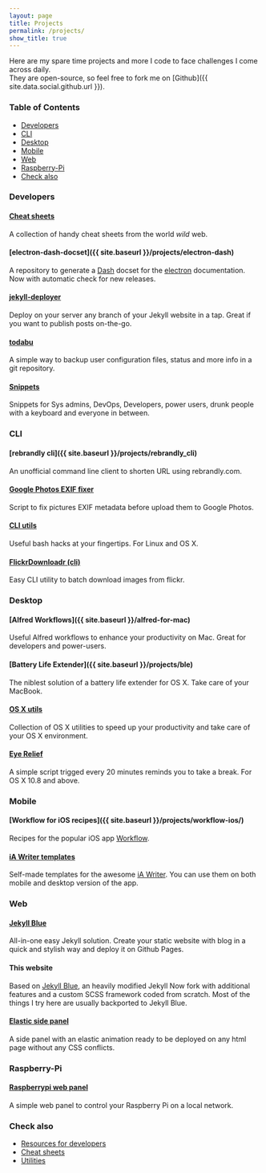 ```yaml
---
layout: page
title: Projects
permalink: /projects/
show_title: true
---
```


Here are my spare time projects and more I code to face challenges I come across daily.
<br>They are open-source, so feel free to fork me on [Github]({{ site.data.social.github.url }}).

### Table of Contents

- [Developers](#developers)
- [CLI](#cli)
- [Desktop](#desktop)
- [Mobile](#mobile)
- [Web](#web)
- [Raspberry-Pi](#raspberry-pi)
- [Check also](#check-also)

### Developers

#### [Cheat sheets](https://github.com/pirafrank/cheat-sheets)
A collection of handy cheat sheets from the world *wild* web.

#### [electron-dash-docset]({{ site.baseurl }}/projects/electron-dash)
A repository to generate a [Dash](https://kapeli.com/dash) docset for the [electron](http://electron.atom.io) documentation. Now with automatic check for new releases.

#### [jekyll-deployer](http://github.com/pirafrank/jekyll-deployer)
Deploy on your server any branch of your Jekyll website in a tap. Great if you want to publish posts on-the-go.

#### [todabu](http://github.com/pirafrank/todabu)
A simple way to backup user configuration files, status and more info in a git repository.

#### [Snippets](https://github.com/pirafrank/snippets)
Snippets for Sys admins, DevOps, Developers, power users, drunk people with a keyboard and everyone in between.

### CLI

#### [rebrandly cli]({{ site.baseurl }}/projects/rebrandly_cli)
An unofficial command line client to shorten URL using rebrandly.com.

#### [Google Photos EXIF fixer](https://github.com/pirafrank/Google-Photos-EXIF-fixer)
Script to fix pictures EXIF metadata before upload them to Google Photos.

#### [CLI utils](https://github.com/pirafrank/CLI_utils)
Useful bash hacks at your fingertips. For Linux and OS X.

#### [FlickrDownloadr (cli)](https://github.com/pirafrank/FlickrDownloadr_cli)
Easy CLI utility to batch download images from flickr.

### Desktop

#### [Alfred Workflows]({{ site.baseurl }}/alfred-for-mac)
Useful Alfred workflows to enhance your productivity on Mac. Great for developers and power-users.

#### [Battery Life Extender]({{ site.baseurl }}/projects/ble)
The niblest solution of a battery life extender for OS X. Take care of your MacBook.

#### [OS X utils](https://github.com/pirafrank/OSX_utils)
Collection of OS X utilities to speed up your productivity and take care of your OS X environment.

#### [Eye Relief](https://github.com/pirafrank/Eye_Relief)
A simple script trigged every 20 minutes reminds you to take a break. For OS X 10.8 and above.

### Mobile

#### [Workflow for iOS recipes]({{ site.baseurl }}/projects/workflow-ios/)
Recipes for the popular iOS app [Workflow](https://workflow.is/download).

#### [iA Writer templates](https://github.com/pirafrank/My-iA-Writer-templates)
Self-made templates for the awesome [iA Writer](https://ia.net/writer). You can use them on both mobile and desktop version of the app.

### Web

#### [Jekyll Blue](http://github.com/pirafrank/jekyll-blue)
All-in-one easy Jekyll solution. Create your static website with blog in a quick and stylish way and deploy it on Github Pages.

#### This website
Based on [Jekyll Blue](http://github.com/pirafrank/jekyll-blue), an heavily modified Jekyll Now fork with additional features and a custom SCSS framework coded from scratch. Most of the things I try here are usually backported to Jekyll Blue.

#### [Elastic side panel](https://github.com/pirafrank/elastic-side-panel)
A side panel with an elastic animation ready to be deployed on any html page without any CSS conflicts.

### Raspberry-Pi

#### [Raspberrypi web panel](https://github.com/pirafrank/raspberrypi-web-panel)
A simple web panel to control your Raspberry Pi on a local network.

### Check also

- [Resources for developers]({{site.baseurl}}/developers)
- [Cheat sheets](http://github.com/pirafrank/cheat-sheets)
- [Utilities]({{site.baseurl}}/utilities)
